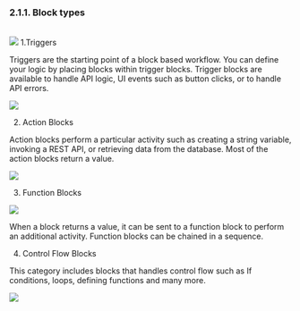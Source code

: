 ### 2.1.1. Block types
<br/>
<img style="max-width:700px;max-height:350px" class="hovarable" src="https://less-code-archive.sgp1.cdn.digitaloceanspaces.com/docimages/new/0005.png"/>
1.Triggers

Triggers are the starting point of a block based workflow. You can define your logic by placing blocks within trigger blocks. Trigger blocks are available to handle API logic, UI events such as button clicks, or to handle API errors.

<img style="max-width:700px;max-height:350px" class="hovarable" src="https://less-code-archive.sgp1.cdn.digitaloceanspaces.com/docimages/new/0024.png"/>

2. Action Blocks

Action blocks perform a particular activity such as creating a string variable, invoking a REST API, or retrieving data from the database. Most of the action blocks return a value.

<img style="max-width:700px;max-height:350px" class="hovarable" src="https://less-code-archive.sgp1.cdn.digitaloceanspaces.com/docimages/new/0025.png"/>

3. Function Blocks

<img style="max-width:700px;max-height:350px" class="hovarable" src="https://less-code-archive.sgp1.cdn.digitaloceanspaces.com/docimages/new/0026.png"/>

When a block returns a value, it can be sent to a function block to perform an additional activity. Function blocks can be chained in a sequence.


4. Control Flow Blocks

This category includes blocks that handles control flow such as If conditions, loops, defining functions and many more.

<img style="max-width:700px;max-height:350px" class="hovarable" src="https://less-code-archive.sgp1.cdn.digitaloceanspaces.com/docimages/new/0027.png"/>
